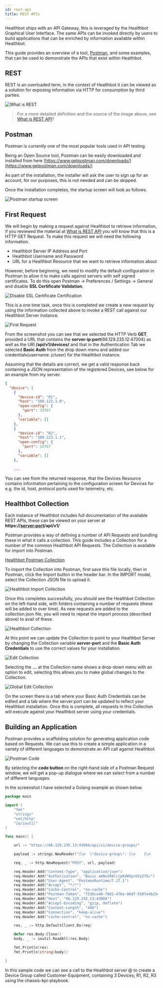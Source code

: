 ```yaml
---
id: rest-api
title: REST APIs
---
```


Healthbot ships with an API Gateway, this is leveraged by the Healthbot Graphical User Interface. The same APIs can be invoked directly by users to build applications that can be enriched by information available within Healthbot.

This guide provides an overview of a tool, [Postman](https://www.getpostman.com/), and some examples, that can be used to demonstrate the APIs that exist within Healthbot.

## REST

REST is an overloaded term, in the context of Healthbot it can be viewed as a solution for exposing information via HTTP for consumption by third parties.

![What is REST](assets/rest-api/what_is_rest_api.png)

> For a more detailed definition and the source of the image above, see [What is REST API](https://phpenthusiast.com/blog/what-is-rest-api)?

## Postman

Postman is currently one of the most popular tools used in API testing.

Being an Open Source tool, Postman can be easily downloaded and installed from here [https://www.getpostman.com/downloads/](https://www.getpostman.com/downloads/)

As part of the installation, the installer will ask the user to sign up for an account, for our purposes, this is not needed and can be skipped.

Once the installation completes, the startup screen will look as follows.

![Postman startup screen](assets/rest-api/postman-startup.png)

## First Request

We will begin by making a request against Healthbot to retrieve information, if you reviewed the material at [What is REST API](https://phpenthusiast.com/blog/what-is-rest-api) you will know that this is a HTTP GET Request. To make this request we will need the following information.

- Healthbot Server IP Address and Port
- Healthbot Username and Password
- URL for a Healthbot Resource that we want to retrieve information about

However, before beginning, we need to modify the default configuration in Postman to allow it to make calls against servers with self signed certificates. To do this open Postman -> Preferences / Settings -> General and disable **SSL Certificate Validation**.

![Disable SSL Certificate Certification](assets/rest-api/ssl.png)

This is a one time task, once this is completed we create a new request by using the information collected above to invoke a REST call against our Healthbot Server instance.

![First Request](assets/rest-api/first-request.png)

From the screenshot you can see that we selected the HTTP Verb **GET**, provided a URL that contains the **server-ip:port**(66.129.235.12:47004) as well as the URI **/api/v1/devices/** and that in the Authentication Tab we selected **Basic Auth** from the drop down menu and added our credentials(username: jcluser) for the Healthbot instance.

Assuming that the details are correct, we get a valid response back containing a JSON representation of the registered Devices, see below for an example from my server.

```json
{
  "device": [
    {
      "device-id": "R1",
      "host": "100.123.1.0",
      "open-config": {
        "port": 32767
      },
      "variable": []
    },
    {
      "device-id": "R2",
      "host": "100.123.1.1",
      "open-config": {
        "port": 32767
      },
      "variable": []
    },

    ...
```

You can see from the returned response, that the Devices Resource contains information pertaining to the configuration screen for Devices for e.g. the id, host, protocol ports used for telemetry, etc.

## Healthbot Collection

Each instance of Healthbot includes full documentation of the available REST APIs, these can be viewed on your server at **https://<server:port>/api/v1/**

Postman provides a way of defining a number of API Requests and bundling these in what it calls a collection. This guide includes a Collection for a number of the common Healthbot API Requests. The Collection is available for import into Postman.

[Healthbot Postman Collection](assets/Healthbot.postman_collection.json)

To import the Collection into Postman, first save this file locally, then in Postman, click the Import button in the header bar. In the IMPORT modal, select the Collection JSON file to upload it.

![Healthbot Import Collection](assets/rest-api/import-collection.png)

Once this completes successfully, you should see the Healthbot Collection on the left-hand side, with folders containing a number of requests (these will be added to over time). As new requests are added to the collection.json file, you will need to repeat the import process (described above) to avail of these.

![Healthbot Collection](assets/rest-api/collection.png)

At this point we can update the Collection to point to your Healthbot Server by changing the Collection variable **server-port** and the **Basic Auth Credentials** to use the correct values for your installation.

![Edit Collection](assets/rest-api/edit-collection.png)

Selecting the **...** at the Collection name shows a drop-down menu with an option to edit, selecting this allows you to make global changes to the Collection.

![Global Edit Collection](assets/rest-api/server-port-auth.png)

On the screen there is a tab where your Basic Auth Credentials can be edited and a tab where the server:port can be updated to reflect your Healthbot installation. Once this is complete, all requests in this Collection will execute against your Healthbot server using your credentials.

## Building an Application

Postman provides a scaffolding solution for generating application code based on Requests. We can use this to create a simple application in a variety of different languages to demonstrate an API call against Healthbot.

![Postman Code](assets/rest-api/postman-code.png)

By selecting the **code button** on the right-hand side of a Postman Request window, we will get a pop-up dialogue where we can select from a number of different languages.

In the screenshot I have selected a Golang example as shown below.

```go
package main

import (
	"fmt"
	"strings"
	"net/http"
	"io/ioutil"
)

func main() {

	url := "https://66.129.235.13:43004/api/v1/device-groups/"

	payload := strings.NewReader("{\n  \"device-group\": [\n    {\n      \"authentication\": {\n        \"password\": {\n          \"password\": \"Juniper!1\",\n          \"username\": \"jcluser\"\n        }\n      },\n      \"description\": \"Devices that are Customer Facing\",\n      \"device-group-name\": \"Customer-Equipment\",\n      \"devices\": [\"R1\", \"R2\", \"R3\"],\n      \"notification\": {},\n      \"playbooks\": [\n        \"chassis-kpis-playbook\"\n      ],\n      \"reports\": [],\n      \"variable\": []\n    }\n  ]\n}")

	req, _ := http.NewRequest("POST", url, payload)

	req.Header.Add("Content-Type", "application/json")
	req.Header.Add("Authorization", "Basic amNsdXNlcjpKdW5pcGVyITE=")
	req.Header.Add("User-Agent", "PostmanRuntime/7.17.1")
	req.Header.Add("Accept", "*/*")
	req.Header.Add("Cache-Control", "no-cache")
	req.Header.Add("Postman-Token", "f536ca40-f0d1-476a-96df-5507e4b23dfe,ca07fa8c-eefc-4cfa-8d84-54516fecca68")
	req.Header.Add("Host", "66.129.235.13:43004")
	req.Header.Add("Accept-Encoding", "gzip, deflate")
	req.Header.Add("Content-Length", "446")
	req.Header.Add("Connection", "keep-alive")
	req.Header.Add("cache-control", "no-cache")

	res, _ := http.DefaultClient.Do(req)

	defer res.Body.Close()
	body, _ := ioutil.ReadAll(res.Body)

	fmt.Println(res)
	fmt.Println(string(body))

}
```

In this sample code we can see a call to the Healthbot server @ to create a Device Group called Customer-Equipment, containing 3 Devices; R1, R2, R3 using the chassis-kpi-playbook.
